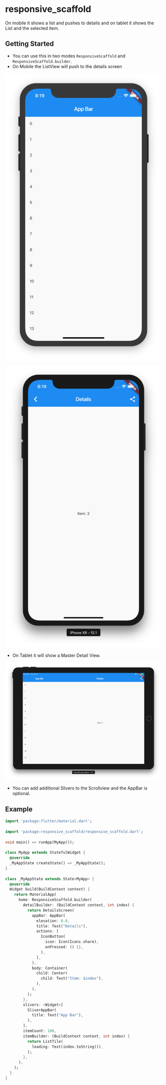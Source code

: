# responsive_scaffold

On mobile it shows a list and pushes to details and on tablet it shows the List and the selected item.

## Getting Started

* You can use this in two modes `ResponsiveScaffold` and `ResponsiveScaffold.builder`.
* On Mobile the ListView will push to the details screen

![mobile](https://github.com/AppleEducate/plugins/blob/master/packages/responsive_scaffold/screenshots/mobile.png)

![push](https://github.com/AppleEducate/plugins/blob/master/packages/responsive_scaffold/screenshots/push.png)

* On Tablet it will show a Master Detail View.

![tablet](https://github.com/AppleEducate/plugins/blob/master/packages/responsive_scaffold/screenshots/tablet.png)

* You can add additional Slivers to the Scrollview and the AppBar is optional.

## Example

``` dart 
import 'package:flutter/material.dart';

import 'package:responsive_scaffold/responsive_scaffold.dart';

void main() => runApp(MyApp());

class MyApp extends StatefulWidget {
  @override
  _MyAppState createState() => _MyAppState();
}

class _MyAppState extends State<MyApp> {
  @override
  Widget build(BuildContext context) {
    return MaterialApp(
      home: ResponsiveScaffold.builder(
        detailBuilder: (BuildContext context, int index) {
          return DetailsScreen(
            appBar: AppBar(
              elevation: 0.0,
              title: Text("Details"),
              actions: [
                IconButton(
                  icon: Icon(Icons.share),
                  onPressed: () {},
                ),
              ],
            ),
            body: Container(
              child: Center(
                child: Text("Item: $index"),
              ),
            ),
          );
        },
        slivers: <Widget>[
          SliverAppBar(
            title: Text("App Bar"),
          ),
        ],
        itemCount: 100,
        itemBuilder: (BuildContext context, int index) {
          return ListTile(
            leading: Text(index.toString()),
          );
        },
      ),
    );
  }
}

```